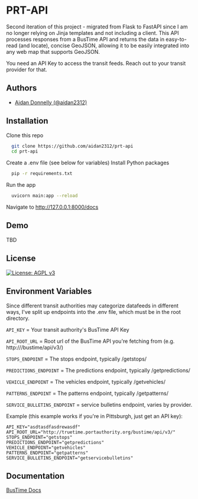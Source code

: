 
# PRT-API

 Second iteration of this project - migrated from Flask to FastAPI since I am no longer relying on Jinja templates and not including a client.  This API processes responses from a BusTime API and returns the data in easy-to-read (and locate), concise GeoJSON, allowing it to be easily integrated into any web map that supports GeoJSON.  
 

 You need an API Key to access the transit feeds.  Reach out to your transit provider for that.



## Authors

- [Aidan Donnelly (@aidan2312)](https://www.github.com/aidan2312)
## Installation

Clone this repo

```bash
  git clone https://github.com/aidan2312/prt-api
  cd prt-api
```
Create a .env file (see below for variables)
Install Python packages
```bash
  pip -r requirements.txt
```
Run the app
```bash
  uvicorn main:app --reload
```
Navigate to http://127.0.0.1:8000/docs 
## Demo

TBD


## License


[![License: AGPL v3](https://img.shields.io/badge/License-AGPL_v3-blue.svg)](https://www.gnu.org/licenses/agpl-3.0)



## Environment Variables
Since different transit authorities may categorize datafeeds in different ways, I've split up endpoints into the .env file, which must be in the root directory.

`API_KEY` = Your transit authority's BusTime API Key

`API_ROOT_URL` = Root url of the BusTime API you're fetching from (e.g. http://<Host>/bustime/api/v3/)

`STOPS_ENDPOINT` = The stops endpoint, typically /getstops/

`PREDICTIONS_ENDPOINT` = The predictions endpoint, typically /getpredictions/

`VEHICLE_ENDPOINT` = The vehicles endpoint, typically /getvehicles/

`PATTERNS_ENDPOINT` = The patterns endpoint, typically /getpatterns/

`SERVICE_BULLETINS_ENDPOINT` = service bulletins endpoint, varies by provider.

Example (this example works if you're in Pittsburgh, just get an API key): 


```
API_KEY="asdtasdfasdrewasdf"
API_ROOT_URL="http://truetime.portauthority.org/bustime/api/v3/"
STOPS_ENDPOINT="getstops"
PREDICTIONS_ENDPOINT="getpredictions"
VEHICLE_ENDPOINT="getvehicles"
PATTERNS_ENDPOINT="getpatterns"
SERVICE_BULLETINS_ENDPOINT="getservicebulletins"

```




## Documentation

[BusTime Docs](https://realtime.ridemcts.com/bustime/apidoc/docs/DeveloperAPIGuide3_0.pdf)

